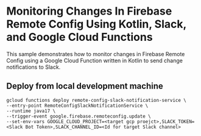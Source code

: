 # Monitoring Changes In Firebase Remote Config Using Kotlin, Slack, and Google Cloud Functions
This sample demonstrates how to monitor changes in Firebase Remote Config using a Google Cloud Function written in Kotlin to send change notifications to Slack.

## Deploy from local development machine
```
gcloud functions deploy remote-config-slack-notification-service \
--entry-point RemoteConfigSlackNotificationService \
--runtime java17 \
--trigger-event google.firebase.remoteconfig.update \
--set-env-vars GOOGLE_CLOUD_PROJECT=<target gcp proejct>,SLACK_TOKEN=<Slack Bot Token>,SLACK_CHANNEL_ID=<Id for target Slack channel>
```